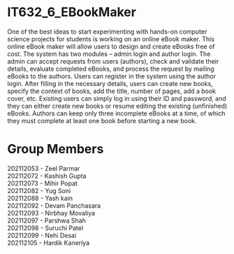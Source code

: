 # IT632_6_EBookMaker
One of the best ideas to start experimenting with hands-on computer science projects for
students is working on an online eBook maker. This online eBook maker will allow users
to design and create eBooks free of cost. The system has two modules – admin login
and author login. The admin can accept requests from users (authors), check and
validate their details, evaluate completed eBooks, and process the request by mailing
eBooks to the authors. Users can register in the system using the author login. After
filling in the necessary details, users can create new books, specify the context of books,
add the title, number of pages, add a book cover, etc. Existing users can simply log in
using their ID and password, and they can either create new books or resume editing the
existing (unfinished) eBooks. Authors can keep only three incomplete eBooks at a time,
of which they must complete at least one book before starting a new book.

# Group Members
  202112053 - Zeel Parmar  
  202112072 - Kashish Gupta  
  202112073 - Mihir Popat  
  202112082 - Yug Soni  
  202112088 - Yash kain  
  202112092 - Devam Panchasara  
  202112093 - Nirbhay Movaliya  
  202112097 - Parshwa Shah  
  202112098 - Suruchi Patel  
  202112099 - Nehi Desai  
  202112105 - Hardik Kaneriya  
  
